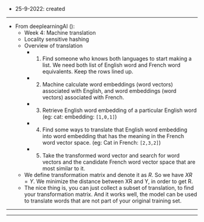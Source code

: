 - 25-9-2022: created

---
- From deeplearningAI (): 
	- Week 4: Machine translation
	- Locality sensitive hashing
	- Overview of translation
		- 1. Find someone who knows both languages to start making a list. We need both list of English word and French word equivalents. Keep the rows lined up. 
		- 2. Machine calculate word embeddings (word vectors) associated with English, and word embeddings (word vectors) associated with French. 
		- 3. Retrieve English word embedding of a particular English word (eg: cat: embedding: `[1,0,1]`)
		- 4. Find some ways to translate that English word embedding into word embedding that has the meaning in the French word vector space. (eg: Cat in French: `[2,3,2]`)
		- 5. Take the transformed word vector and search for word vectors and the candidate French word vector space that are most similar to it. 
	- We define transformation matrix and denote it as $R$. So we have $XR = Y$. We minimize the distance between XR and Y, in order to get R.
	- The nice thing is, you can just collect a subset of translation, to find your transformation matrix. And it works well, the model can be used to translate words that are not part of your original training set. 
---

---
